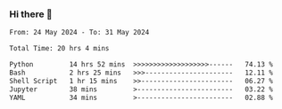 ### Hi there 👋

<!--
**ututono/ututono** is a ✨ _special_ ✨ repository because its `README.md` (this file) appears on your GitHub profile.

Here are some ideas to get you started:

- 🔭 I’m currently working on ...
- 🌱 I’m currently learning ...
- 👯 I’m looking to collaborate on ...
- 🤔 I’m looking for help with ...
- 💬 Ask me about ...
- 📫 How to reach me: ...
- 😄 Pronouns: ...
- ⚡ Fun fact: ...
-->



<!--START_SECTION:waka-->

```txt
From: 24 May 2024 - To: 31 May 2024

Total Time: 20 hrs 4 mins

Python         14 hrs 52 mins  >>>>>>>>>>>>>>>>>>>------   74.13 %
Bash           2 hrs 25 mins   >>>----------------------   12.11 %
Shell Script   1 hr 15 mins    >>-----------------------   06.27 %
Jupyter        38 mins         >------------------------   03.22 %
YAML           34 mins         >------------------------   02.88 %
```

<!--END_SECTION:waka-->
